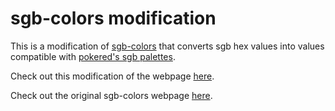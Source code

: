 # sgb-colors modification
This is a modification of [sgb-colors](https://github.com/slashinfty/sgb-colors) that converts sgb hex values into values compatible with [pokered's sgb palettes](https://github.com/pret/pokered/tree/master/data/sgb).

Check out this modification of the webpage [here](https://cpinta.github.io/sgb-colors/).

Check out the original sgb-colors webpage [here](https://slashinfty.github.io/sgb-colors/).
